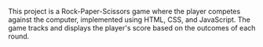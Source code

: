 This project is a Rock-Paper-Scissors game where the player competes against the computer, implemented using HTML, CSS, and JavaScript. The game tracks and displays the player's score based on the outcomes of each round.
